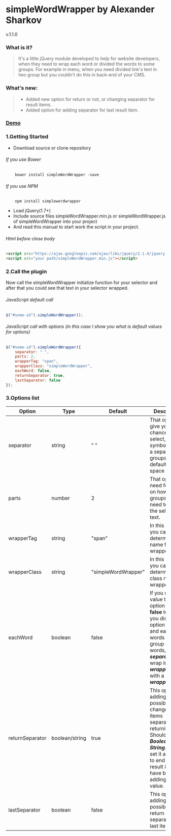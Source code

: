 # simpleWordWrapper by Alexander Sharkov
v.1.1.0

### What is it?
>It's a little jQuery module developed to help for website developers, when 
they need to wrap each word or divided the words to some groups. For example 
in menu, when you need divided link's text in two group but you couldn't do this in back-end of your CMS.

### What's new:
> * Added new option for return or not, or changing separator for result items.
> * Added option for adding separator for last result item.

### [Demo](https://bladeaweb.github.io/simpleWordWrapper/)

### 1.Getting Started
* Download source or clone repository

###### If you use Bower
```
    bower install simpleWordWrapper -save
```
###### If you use NPM
```
    npm install simplewordwrapper
```
* Load jQuery(1.7+) 
* Include source files simpleWordWrapper.min.js or simpleWordWrapper.js 
of simpleWordWrapper into your project
* And read this manual to start work the script in your project.

###### Html before close body
```html
<script src="https://ajax.googleapis.com/ajax/libs/jquery/2.1.4/jquery.min.js"></script>
<script src="your path/simpleWordWrapper.min.js"></script>
```
### 2.Call the plugin
Now call the simpleWordWrapper initialize function for your selector 
and after that you could see that text in your selector wrapped.

###### JavaScript default call
```javascript
$("#some-id").simpleWordWrapper();
```
###### JavaScript call with options (in this case I show you what is default values for options)
```javascript
$("#some-id").simpleWordWrapper({
    separator: " ",
    parts: 2,
    wrapperTag: "span",
    wrapperClass: "simpleWordWrapper",
    eachWord: false,
    returnSeparator: true,
    lastSeparator: false
});
```
### 3.Options list
Option | Type | Default | Description |
------ | ---- | ------- | ----------- |
separator | string | " " | That option give you chance to select, what a symbol will be a separator to groups. The default value is space **(" ")**. |
parts | number | 2 | That option need for select on how many groups you need to divide the selected text. |
wrapperTag | string | "span" | In this option you can determine tag name for wrapper. |
wrapperClass | string | "simpleWordWrapper" | In this option you can determine class name for wrapper. |
eachWord | boolean | false | If you change value this option from **false** to **true** you disabled option ***parts***, and each words or group of words, divided ***separator***, will wrap in a ***wrapperTag*** with a ***wrapperClass***. | 
returnSeparator | boolean/string | true | This option adding an possibility to change result items separator returning. Should be ***Boolean*** or ***String***. If you set it as string to end of each result item will have been adding your value.| 
lastSeparator | boolean | false | This option adding an possibility to return separator for last item result. | 